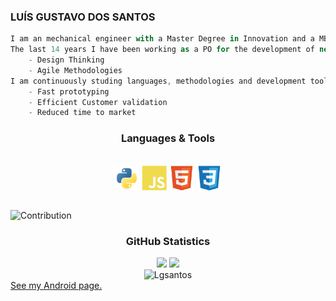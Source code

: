 ### LUÍS GUSTAVO DOS SANTOS
```dart
I am an mechanical engineer with a Master Degree in Innovation and a MBA.
The last 14 years I have been working as a PO for the development of new services and processes using:
    - Design Thinking
    - Agile Methodologies
I am continuously studing languages, methodologies and development tools for:
    - Fast prototyping
    - Efficient Customer validation
    - Reduced time to market
```
<h3 align="center" height="20" >Languages & Tools</h3>
				 
<div style="display: inline_block;" align="center"><br>
  <img align="center" alt="rd-Python" height="40" width="40" src="https://raw.githubusercontent.com/devicons/devicon/master/icons/python/python-original.svg">
  <img align="center" alt="rd-Js" height="40" width="40" src="https://raw.githubusercontent.com/devicons/devicon/master/icons/javascript/javascript-plain.svg">
  <img align="center" alt="rd-HTML" height="40" width="40" src="https://raw.githubusercontent.com/devicons/devicon/master/icons/html5/html5-original.svg">
  <img align="center" alt="rd-CSS" height="40" width="40" src="https://raw.githubusercontent.com/devicons/devicon/master/icons/css3/css3-original.svg">
</div><br> 

![Contribution](https://activity-graph.herokuapp.com/graph?username=Lgsantos&theme=xcode&hide_border=true&area=true)

<h3 align="center" height="20" >GitHub Statistics</h3>

<div align="center">
    <img height="160em" src="https://github-readme-stats.vercel.app/api?username=Lgsantos&theme=dark&show_icons=true"/>
    <img height="160em" src="https://github-readme-stats.vercel.app/api/top-langs/?username=Lgsantos&layout=compact&langs_count=7&theme=dark   "/>
</div>
<div align="center">
        <img height="200" width="750" src="https://github-readme-streak-stats.herokuapp.com/?user=Lgsantos&theme=dark" alt="Lgsantos" />
</div>
<a href="#", target="_blank">See my Android page.</a>
<!--
**Lgsantos/lgsantos** is a ✨ _special_ ✨ repository because its `README.md` (this file) appears on your GitHub profile.

Here are some ideas to get you started:

- 🔭 I’m currently working on ...
- 🌱 I’m currently learning ...
- 👯 I’m looking to collaborate on ...
- 🤔 I’m looking for help with ...
- 💬 Ask me about ...
- 📫 How to reach me: ...
- 😄 Pronouns: ...
- ⚡ Fun fact: ...
-->
